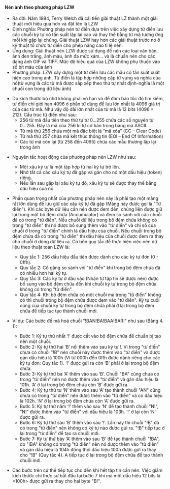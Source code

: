 
<h4> Nén ảnh theo phương pháp LZW </h4>

- Ra đời: Năm 1984, Terry Welch đã cải tiến giải thuật LZ thành một giải thuật mới hiệu quả hơn và đặt tên là LZW
- Định nghĩa: Phương pháp nén từ điển dựa trên việc xây dựng từ điển lưu các chuỗi ký tự có tần suất lặp lại cao và thay thế bằng từ mã tương ứng mỗi khi gặp lại chúng. Giải thuật LZW hay hơn các giải thuật trước nó ở kỹ thuật tổ chức từ điển cho phép nâng cao tỉ lệ nén.
- Ứng dụng: Giải thuật nén LZW được sử dụng để nén các loại văn bản, ảnh đen trắng, ảnh màu, ảnh đa mức xám... và là chuẩn nén cho các dạng ảnh GIF và TIFF. Mức độ hiệu quả của LZW không phụ thuộc vào số bít màu của ảnh
- Phương pháp: LZW xây dựng một từ điển lưu các mẫu có tần suất xuất hiện cao trong ảnh. Từ điển là tập hợp những cặp từ vựng và nghĩa của nó(từ vựng là các từ mã được sắp xếp theo thứ tự nhất định-nghĩa là một chuối con trong dữ liệu ảnh)
+ Do kích thước bộ nhớ không phải vô hạn và để đảm bảo tốc độ tìm kiếm, từ điển chỉ giới hạn 4096 ở phần tử dùng để lưu lớn nhất là 4096 giá trị của các từ mã. Như vậy độ dài lớn nhất của từ mã là 12 bits (4096 = 212). Cấu trúc từ điển như sau:
   - 256 từ mã đầu tiên theo thứ tự từ 0...255 chữa các số nguyên từ 0...255. Đây là mã của 256 kí tự cơ bản trong bảng mã ASCII. 
   - Từ mã thứ 256 chứa một mã đặc biệt là “mã xóa” (CC – Clear Code)
   - Từ mã thứ 257 chứa mã kết thúc thông tin (EOI – End Of Information)
   - Các từ mã còn lại (từ 258 đến 4095) chứa các mẫu thương lặp lại trong ảnh
   
- Nguyên tắc hoạt động của phương pháp nén LZW như sau:
   + Một xâu ký tự là một tập hợp từ hai ký tự trở lên.
   + Nhớ tất cả các xâu ký tự đã gặp và gán cho nó một dấu hiệu (token) riêng.
   + Nếu lần sau gặp lại xâu ký tự đó, xâu ký tự sẽ được thay thế bằng dấu hiệu của nó
- Phần quan trọng nhất của phương pháp nén này là phải tạo một mảng rất lớn dùng để lưu giữ các xâu ký tự đã gặp (Mảng này được gọi là "Từ điển"). Khi các byte dữ liệu cần nén được đem đến, chúng liền được giữ lại trong một bộ đệm chứa (Accumulator) và đem so sánh với các chuỗi đã có trong "từ điển". Nếu chuỗi dữ liệu trong bộ đệm chứa không có trong "từ điển" thì nó được bổ sung thêm vào "từ điển" và chỉ số của chuỗi ở trong "từ điển" chính là dấu hiệu của chuỗi. Nếu chuỗi trong bộ đệm chứa đã có trong "từ điển" thì dấu hiệu của chuỗi được đem ra thay cho chuỗi ở dòng dữ liệu ra. Có bốn quy tắc để thực hiện việc nén dữ liệu theo thuật toán LZW là:
   - Quy tắc 1: 256 dấu hiệu đầu tiên được dành cho các ký tự đơn (0 - 0ffh).
   - Quy tắc 2: Cố gắng so sánh với "từ điển" khi trong bộ đệm chứa đã có nhiều hơn hai ký tự.
   - Quy tắc 3: Các ký tự ở đầu vào (Nhận từ tập tin sẽ được nén) được bổ sung vào bộ đệm chứa đến khi chuỗi ký tự trong bộ đệm chứa không có trong "từ điển".
   - Quy tắc 4: Khi bộ đệm chứa có một chuỗi mà trong "từ điển" không có thì chuỗi trong bộ đệm chứa được đem vào "từ điển". Ký tự cuối cùng của chuỗi ký tự trong bộ đệm chứa phải ở lại trong bộ đệm chứa để tiếp tục tạo thành chuỗi mới.

- Ví dụ: Các bước để mã hoá chuỗi "!BAN!BA!BAA!BAR!" như sau (Bảng 4. 1):
   + Bước 1: Ký tự thứ nhất ‘!’ được cất vào bộ đệm chứa để chuẩn bị tạo nên một chuỗi.
   + Bước 2: Ký tự thứ hai ‘B’ nối thêm vào sau ký tự !. Vì trong "từ điển" chưa có chuỗi "!B" nên chuỗi này được thêm vào "từ điển" và được gán dấu hiệu là 100h (Vì từ 000h đến 0ffh được dành riêng cho các ký tự đơn: Quy tắc 1). ‘!’ được gửi ra còn ‘B’ phải ở lại trong bộ đệm chứa.
   + Bước 3: Ký tự thứ ba ‘A’ thêm vào sau ‘B’. Chuỗi "BA" cũng chưa có trong "từ điển" nên nó được thêm vào "từ điển" và gán dấu hiệu là 101h. ‘A’ ở lại trong bộ đệm chứa còn ‘B’ được gửi ra.
   + Bước 4: Ký tự thứ tư ‘N’ thêm vào sau ‘A’ tạo thành chuỗi "AN" cũng chưa có trong "từ điển" nên được thêm vào "từ điển" và có dâu hiệu là 102h. ‘N’ ở lại trong bộ đệm chứa còn ‘A’ được gửi ra.
   + Bước 5: Ký tự thứ năm ‘!’ thêm vào sau ‘N’ để tạo thành chuỗi "N!", "N!" được thêm vào "từ điển" với dấu hiệu là 103h. ‘!’ ở lại còn ‘N’ được gửi ra.
   + Bước 6: Ký tự thứ sáu ‘B’ thêm vào sau ‘!’. Lần này thì chuỗi "!B" đã có trong "từ điển" nên không có ký tự nào được gửi ra. "!B" tiếp tục ở lại trong "từ điển" để tạo ra chuỗi mới.
   + Bước 7: Ký tự thứ bảy ‘A’ thêm vào sau ‘B’ để tạo thành chuỗi "!BA", do "!BA" không có trong "từ điển" nên nó được thêm vào "từ điển" và gán dấu hiệu là 104h đồng thời dấu hiệu 100h được gửi ra thay cho "!B" (Quy tắc 4). A tiếp tục ở lại trong bộ đệm chứa để tạo thành chuỗi mới.

- Các bước trên cứ thế tiếp tục cho đến khi hết tập tin cần nén. Việc giảm kích thước chỉ thực sự bắt đầu tại bước 7 khi mà một dấu hiệu 12 bits là <100h> được gửi ra thay cho hai byte "B!".
